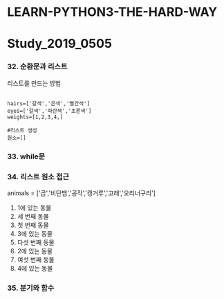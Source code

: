 # LEARN-PYTHON3-THE-HARD-WAY

# Study_2019_0505

### 32. 순환문과 리스트
리스트를 만드는 방법
```

hairs=['갈색','은색','빨간색']
eyes=['갈색','파란색','초론색']
weights=[1,2,3,4,]

#리스트 생성
원소=[]
```

### 33. while문

### 34. 리스트 원소 접근
animals = ['곰','비단뱀','공작','캥거루','고래','오리너구리']

1. 1에 있는 동물
2. 세 번째 동물
3. 첫 번째 동물
4. 3에 있는 동물
5. 다섯 번째 동물
6. 2에 있는 동물
7. 여섯 번째 동물
8. 4에 있는 동물
### 35. 분기와 함수

